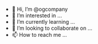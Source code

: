 - 👋 Hi, I’m @ogcompany
- 👀 I’m interested in ...
- 🌱 I’m currently learning ...
- 💞️ I’m looking to collaborate on ...
- 📫 How to reach me ...

<!---
ogcompany/ogcompany is a ✨ special ✨ repository because its `README.md` (this file) appears on your GitHub profile.
You can click the Preview link to take a look at your changes.
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
Smmsmmamamama

5497079712:AAGyMQ3AAO9ydDYdLI0ULe5pEqThAwYMIjw
